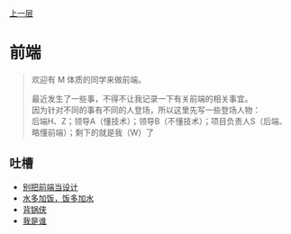 [上一层](../)

# 前端

> 欢迎有 M 体质的同学来做前端。
>
> 最近发生了一些事，不得不让我记录一下有关前端的相关事宜。  
> 因为针对不同的事有不同的人登场，所以这里先写一些登场人物：  
> 后端H、Z；领导A（懂技术）；领导B（不懂技术）；项目负责人S（后端、略懂前端）；剩下的就是我（W）了

## 吐槽

* [别把前端当设计](./别把前端当设计)
* [水多加饭，饭多加水](./水多加饭，饭多加水)
* [背锅侠](./背锅侠)
* [我是谁](./我是谁)